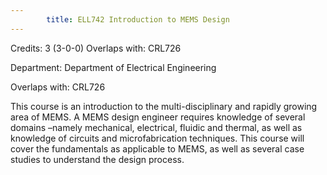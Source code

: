 ```yaml
---
        title: ELL742 Introduction to MEMS Design
---
```

Credits: 3 (3-0-0) Overlaps with: CRL726

Department: Department of Electrical Engineering

Overlaps with: CRL726

This course is an introduction to the multi-disciplinary and rapidly growing area of MEMS. A MEMS design engineer requires knowledge of several domains –namely mechanical, electrical, fluidic and thermal, as well as knowledge of circuits and microfabrication techniques. This course will cover the fundamentals as applicable to MEMS, as well as several case studies to understand the design process.